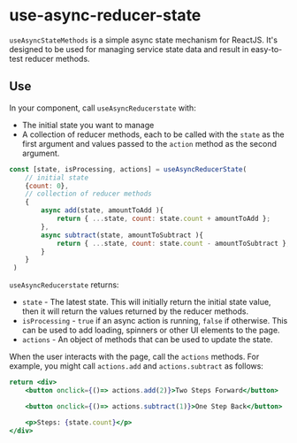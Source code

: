 # use-async-reducer-state

`useAsyncStateMethods` is a simple async state mechanism for ReactJS.  It's 
designed to be used for managing service state data and result in easy-to-test reducer methods.


## Use 


In your component, call `useAsyncReducerstate` with:

- The initial state you want to manage
- A collection of reducer methods, each to be called with the `state` as the first argument and values 
  passed to the `action` method as the second argument.


```js
const [state, isProcessing, actions] = useAsyncReducerState(
    // initial state
    {count: 0},
    // collection of reducer methods
    {
        async add(state, amountToAdd ){
            return { ...state, count: state.count + amountToAdd };
        },
        async subtract(state, amountToSubtract ){
            return { ...state, count: state.count - amountToSubtract };
        }
    }
 )
```

`useAsyncReducerstate` returns:

- `state` - The latest state. This will initially return the initial state value, then it will return 
  the values returned by the reducer methods.
- `isProcessing` - `true` if an async action is running, `false` if otherwise.  This can be used to add loading, spinners
  or other UI elements to the page.
- `actions` - An object of methods that can be used to update the state.

When the user interacts with the page, call the `actions` methods. For example, 
you might call `actions.add` and `actions.subtract` as follows:

```jsx
return <div>
    <button onclick={()=> actions.add(2)}>Two Steps Forward</button>

    <button onclick={()=> actions.subtract(1)}>One Step Back</button>

    <p>Steps: {state.count}</p>
</div>
```

